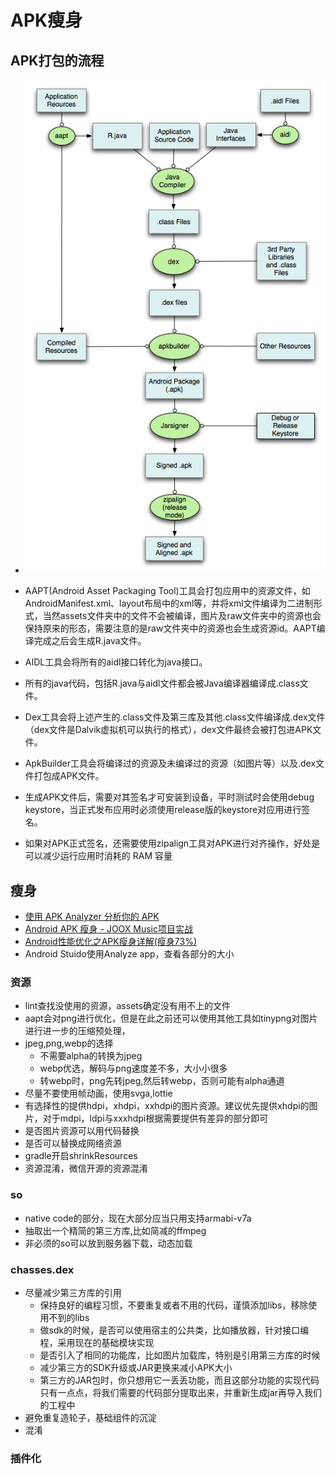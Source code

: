 # APK瘦身

## APK打包的流程

- ![apk打包流程](./../../image-resources/performance/apk打包流程.jpg)

- AAPT(Android Asset Packaging Tool)工具会打包应用中的资源文件，如AndroidManifest.xml、layout布局中的xml等，并将xml文件编译为二进制形式，当然assets文件夹中的文件不会被编译，图片及raw文件夹中的资源也会保持原来的形态，需要注意的是raw文件夹中的资源也会生成资源id。AAPT编译完成之后会生成R.java文件。
- AIDL工具会将所有的aidl接口转化为java接口。
- 所有的java代码，包括R.java与aidl文件都会被Java编译器编译成.class文件。
- Dex工具会将上述产生的.class文件及第三库及其他.class文件编译成.dex文件（dex文件是Dalvik虚拟机可以执行的格式），dex文件最终会被打包进APK文件。
- ApkBuilder工具会将编译过的资源及未编译过的资源（如图片等）以及.dex文件打包成APK文件。
- 生成APK文件后，需要对其签名才可安装到设备，平时测试时会使用debug keystore，当正式发布应用时必须使用release版的keystore对应用进行签名。
- 如果对APK正式签名，还需要使用zipalign工具对APK进行对齐操作，好处是可以减少运行应用时消耗的 RAM 容量

## 瘦身

- [使用 APK Analyzer 分析你的 APK](https://www.cnblogs.com/yuezhusust/p/6905065.html)
- [Android APK 瘦身 - JOOX Music项目实战](https://zhuanlan.zhihu.com/p/26772897?utm_medium=social&utm_source=weibo)
- [Android性能优化之APK瘦身详解(瘦身73%)](https://www.jianshu.com/p/fee82949ff84)
- Android Stuido使用Analyze app，查看各部分的大小

### 资源

- lint查找没使用的资源，assets确定没有用不上的文件
- aapt会对png进行优化，但是在此之前还可以使用其他工具如tinypng对图片进行进一步的压缩预处理，
- jpeg,png,webp的选择
    - 不需要alpha的转换为jpeg
    - webp优选，解码与png速度差不多，大小小很多
    - 转webp时，png先转jpeg,然后转webp，否则可能有alpha通道
- 尽量不要使用帧动画，使用svga,lottie
- 有选择性的提供hdpi，xhdpi，xxhdpi的图片资源。建议优先提供xhdpi的图片，对于mdpi，ldpi与xxxhdpi根据需要提供有差异的部分即可
- 是否图片资源可以用代码替换
- 是否可以替换成网络资源
- gradle开启shrinkResources
- 资源混淆，微信开源的资源混淆

### so

- native code的部分，现在大部分应当只用支持armabi-v7a
- 抽取出一个精简的第三方库,比如简减的ffmpeg
- 非必须的so可以放到服务器下载，动态加载

### chasses.dex

- 尽量减少第三方库的引用
    - 保持良好的编程习惯，不要重复或者不用的代码，谨慎添加libs，移除使用不到的libs
    - 做sdk的时候，是否可以使用宿主的公共类，比如播放器，针对接口编程，采用现在的基础模块实现
    - 是否引入了相同的功能库，比如图片加载库，特别是引用第三方库的时候
    - 减少第三方的SDK升级或JAR更换来减小APK大小
    - 第三方的JAR包时，你只想用它一丢丢功能，而且这部分功能的实现代码只有一点点，将我们需要的代码部分提取出来，并重新生成jar再导入我们的工程中
- 避免重复造轮子，基础组件的沉淀
- 混淆

### 插件化
